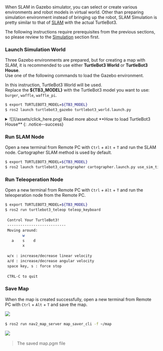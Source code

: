 
When SLAM in Gazebo simulator, you can select or create various environments and robot models in virtual world. Other than preparing simulation environment instead of bringing up the robot, SLAM Simulation is pretty similar to that of [SLAM][slam] with the actual TurtleBot3.  

The following instructions require prerequisites from the previous sections, so please review to the [Simulation][simulation] section first.

### Launch Simulation World  
Three Gazebo environments are prepared, but for creating a map with SLAM, it is recommended to use either **TurtleBot3 World** or **TurtleBot3 House**.  
Use one of the following commands to load the Gazebo environment.  

In this instruction, TurtleBot3 World will be used.  
Replace the **${TB3_MODEL}** with the TurtleBot3 model you want to use: `burger`, `waffle`, `waffle_pi`.

```bash
$ export TURTLEBOT3_MODEL=${TB3_MODEL}
$ ros2 launch turtlebot3_gazebo turtlebot3_world.launch.py
```

<details>
<summary id="summary_for_foreins" style="outline: inherit;">
![](/assets/click_here.png) Read more about **How to load TurtleBot3 House**
{: .notice--success}
</summary>
```bash
$ export TURTLEBOT3_MODEL=${TB3_MODEL}
$ ros2 launch turtlebot3_gazebo turtlebot3_house.launch.py
```
</details>

### Run SLAM Node  
Open a new terminal from Remote PC with `Ctrl` + `Alt` + `T` and run the SLAM node. Cartographer SLAM method is used by default. 

```bash
$ export TURTLEBOT3_MODEL=${TB3_MODEL}
$ ros2 launch turtlebot3_cartographer cartographer.launch.py use_sim_time:=True
```

### Run Teleoperation Node  
Open a new terminal from Remote PC with `Ctrl` + `Alt` + `T` and run the teleoperation node from the Remote PC.

```bash
$ export TURTLEBOT3_MODEL=${TB3_MODEL}
$ ros2 run turtlebot3_teleop teleop_keyboard

 Control Your TurtleBot3!
 ---------------------------
 Moving around:
        w
   a    s    d
        x

 w/x : increase/decrease linear velocity
 a/d : increase/decrease angular velocity
 space key, s : force stop

 CTRL-C to quit
```

### Save Map
When the map is created successfully, open a new terminal from Remote PC with `Ctrl` + `Alt` + `T` and save the map.

![](/assets/images/platform/turtlebot3/simulation/virtual_slam.png)

```bash
$ ros2 run nav2_map_server map_saver_cli -f ~/map
```

![](/assets/images/platform/turtlebot3/simulation/map.png)

> The saved map.pgm file

[slam]: /docs/en/platform/turtlebot3/slam/#slam
[simulation]: /docs/en/platform/turtlebot3/simulation/
